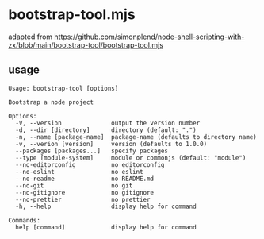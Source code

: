 # bootstrap-tool.mjs

adapted from https://github.com/simonplend/node-shell-scripting-with-zx/blob/main/bootstrap-tool/bootstrap-tool.mjs

## usage
```shell
Usage: bootstrap-tool [options]

Bootstrap a node project

Options:
  -V, --version              output the version number
  -d, --dir [directory]      directory (default: ".")
  -n, --name [package-name]  package-name (defaults to directory name)
  -v, --verion [version]     version (defaults to 1.0.0)
  --packages [packages...]   specify packages
  --type [module-system]     module or commonjs (default: "module")
  --no-editorconfig          no editorconfig
  --no-eslint                no eslint
  --no-readme                no README.md
  --no-git                   no git
  --no-gitignore             no gitignore
  --no-prettier              no prettier
  -h, --help                 display help for command

Commands:
  help [command]             display help for command
```
